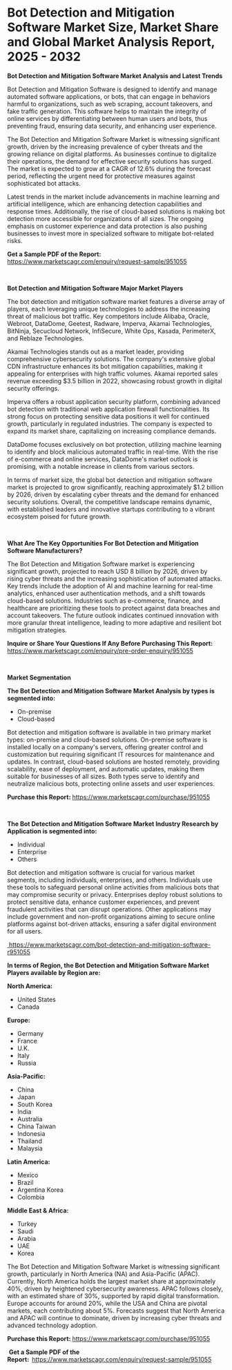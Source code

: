 <p><h1>Bot Detection and Mitigation Software Market Size, Market Share and Global Market Analysis Report, 2025 - 2032</h1></p><p><strong>Bot Detection and Mitigation Software Market Analysis and Latest Trends</strong></p>
<p><p>Bot Detection and Mitigation Software is designed to identify and manage automated software applications, or bots, that can engage in behaviors harmful to organizations, such as web scraping, account takeovers, and fake traffic generation. This software helps to maintain the integrity of online services by differentiating between human users and bots, thus preventing fraud, ensuring data security, and enhancing user experience.</p><p>The Bot Detection and Mitigation Software Market is witnessing significant growth, driven by the increasing prevalence of cyber threats and the growing reliance on digital platforms. As businesses continue to digitalize their operations, the demand for effective security solutions has surged. The market is expected to grow at a CAGR of 12.6% during the forecast period, reflecting the urgent need for protective measures against sophisticated bot attacks. </p><p>Latest trends in the market include advancements in machine learning and artificial intelligence, which are enhancing detection capabilities and response times. Additionally, the rise of cloud-based solutions is making bot detection more accessible for organizations of all sizes. The ongoing emphasis on customer experience and data protection is also pushing businesses to invest more in specialized software to mitigate bot-related risks.</p></p>
<p><strong>Get a Sample PDF of the Report:&nbsp;</strong> <a href="https://www.marketscagr.com/enquiry/request-sample/951055?utm_campaign=3293&utm_medium=2&utm_source=Github&utm_content=ia&utm_term=17042025&utm_id=bot-detection-and-mitigation-software">https://www.marketscagr.com/enquiry/request-sample/951055</a></p>
<p>&nbsp;</p>
<p><strong>Bot Detection and Mitigation Software Major Market Players</strong></p>
<p><p>The bot detection and mitigation software market features a diverse array of players, each leveraging unique technologies to address the increasing threat of malicious bot traffic. Key competitors include Alibaba, Oracle, Webroot, DataDome, Geetest, Radware, Imperva, Akamai Technologies, BitNinja, Secucloud Network, InfiSecure, White Ops, Kasada, PerimeterX, and Reblaze Technologies.</p><p>Akamai Technologies stands out as a market leader, providing comprehensive cybersecurity solutions. The company's extensive global CDN infrastructure enhances its bot mitigation capabilities, making it appealing for enterprises with high traffic volumes. Akamai reported sales revenue exceeding $3.5 billion in 2022, showcasing robust growth in digital security offerings.</p><p>Imperva offers a robust application security platform, combining advanced bot detection with traditional web application firewall functionalities. Its strong focus on protecting sensitive data positions it well for continued growth, particularly in regulated industries. The company is expected to expand its market share, capitalizing on increasing compliance demands.</p><p>DataDome focuses exclusively on bot protection, utilizing machine learning to identify and block malicious automated traffic in real-time. With the rise of e-commerce and online services, DataDome's market outlook is promising, with a notable increase in clients from various sectors.</p><p>In terms of market size, the global bot detection and mitigation software market is projected to grow significantly, reaching approximately $1.2 billion by 2026, driven by escalating cyber threats and the demand for enhanced security solutions. Overall, the competitive landscape remains dynamic, with established leaders and innovative startups contributing to a vibrant ecosystem poised for future growth.</p></p>
<p>&nbsp;</p>
<p><strong>What Are The Key Opportunities For Bot Detection and Mitigation Software Manufacturers?</strong></p>
<p><p>The Bot Detection and Mitigation Software market is experiencing significant growth, projected to reach USD 8 billion by 2026, driven by rising cyber threats and the increasing sophistication of automated attacks. Key trends include the adoption of AI and machine learning for real-time analytics, enhanced user authentication methods, and a shift towards cloud-based solutions. Industries such as e-commerce, finance, and healthcare are prioritizing these tools to protect against data breaches and account takeovers. The future outlook indicates continued innovation with more granular threat intelligence, leading to more adaptive and resilient bot mitigation strategies.</p></p>
<p><strong>Inquire or Share Your Questions If Any Before Purchasing This Report:</strong> <a href="https://www.marketscagr.com/enquiry/pre-order-enquiry/951055?utm_campaign=3293&utm_medium=2&utm_source=Github&utm_content=ia&utm_term=17042025&utm_id=bot-detection-and-mitigation-software">https://www.marketscagr.com/enquiry/pre-order-enquiry/951055</a></p>
<p>&nbsp;</p>
<p><strong>Market Segmentation</strong></p>
<p><strong>The Bot Detection and Mitigation Software Market Analysis by types is segmented into:</strong></p>
<p><ul><li>On-premise</li><li>Cloud-based</li></ul></p>
<p><p>Bot detection and mitigation software is available in two primary market types: on-premise and cloud-based solutions. On-premise software is installed locally on a company's servers, offering greater control and customization but requiring significant IT resources for maintenance and updates. In contrast, cloud-based solutions are hosted remotely, providing scalability, ease of deployment, and automatic updates, making them suitable for businesses of all sizes. Both types serve to identify and neutralize malicious bots, protecting online assets and user experiences.</p></p>
<p><strong>Purchase this Report:&nbsp;</strong><a href="https://www.marketscagr.com/purchase/951055?utm_campaign=3293&utm_medium=2&utm_source=Github&utm_content=ia&utm_term=17042025&utm_id=bot-detection-and-mitigation-software">https://www.marketscagr.com/purchase/951055</a></p>
<p>&nbsp;</p>
<p><strong>The Bot Detection and Mitigation Software Market Industry Research by Application is segmented into:</strong></p>
<p><ul><li>Individual</li><li>Enterprise</li><li>Others</li></ul></p>
<p><p>Bot detection and mitigation software is crucial for various market segments, including individuals, enterprises, and others. Individuals use these tools to safeguard personal online activities from malicious bots that may compromise security or privacy. Enterprises deploy robust solutions to protect sensitive data, enhance customer experiences, and prevent fraudulent activities that can disrupt operations. Other applications may include government and non-profit organizations aiming to secure online platforms against bot-driven attacks, ensuring a safer digital environment for all users.</p></p>
<p><a href="https://www.marketscagr.com/bot-detection-and-mitigation-software-r951055?utm_campaign=3293&utm_medium=2&utm_source=Github&utm_content=ia&utm_term=17042025&utm_id=bot-detection-and-mitigation-software">&nbsp;https://www.marketscagr.com/bot-detection-and-mitigation-software-r951055</a></p>
<p><strong>In terms of Region, the Bot Detection and Mitigation Software Market Players available by Region are:</strong></p>
<p>
    <p> <strong> North America: </strong>
        <ul>
            <li>United States</li>
            <li>Canada</li>
        </ul>
        </p> 
    <p> <strong> Europe: </strong>
        <ul>
            <li>Germany</li>
            <li>France</li>
            <li>U.K.</li>
            <li>Italy</li>
            <li>Russia</li>
        </ul>
        </p> 
    <p> <strong> Asia-Pacific: </strong>
        <ul>
            <li>China</li>
            <li>Japan</li>
            <li>South Korea</li>
            <li>India</li>
            <li>Australia</li>
            <li>China Taiwan</li>
            <li>Indonesia</li>
            <li>Thailand</li>
            <li>Malaysia</li>
        </ul>
        </p> 
    <p> <strong> Latin America: </strong>
        <ul>
            <li>Mexico</li>
            <li>Brazil</li>
            <li>Argentina Korea</li>
            <li>Colombia</li>
        </ul>
        </p> 
    <p> <strong> Middle East & Africa: </strong>
        <ul>
            <li>Turkey</li>
            <li>Saudi</li>
            <li>Arabia</li>
            <li>UAE</li>
            <li>Korea</li>
        </ul>
    </p>
    </p>
<p><p>The Bot Detection and Mitigation Software Market is witnessing significant growth, particularly in North America (NA) and Asia-Pacific (APAC). Currently, North America holds the largest market share at approximately 40%, driven by heightened cybersecurity awareness. APAC follows closely, with an estimated share of 30%, supported by rapid digital transformation. Europe accounts for around 20%, while the USA and China are pivotal markets, each contributing about 5%. Forecasts suggest that North America and APAC will continue to dominate, driven by increasing cyber threats and advanced technology adoption.</p></p>
<p><strong>Purchase this Report: </strong><a href="https://www.marketscagr.com/purchase/951055?utm_campaign=3293&utm_medium=2&utm_source=Github&utm_content=ia&utm_term=17042025&utm_id=bot-detection-and-mitigation-software">https://www.marketscagr.com/purchase/951055</a></p>
<p>&nbsp;<strong>Get a Sample PDF of the Report:&nbsp;&nbsp;</strong><a href="https://www.marketscagr.com/enquiry/request-sample/951055?utm_campaign=3293&utm_medium=2&utm_source=Github&utm_content=ia&utm_term=17042025&utm_id=bot-detection-and-mitigation-software">https://www.marketscagr.com/enquiry/request-sample/951055</a></p>
<p><strong></strong></p>
<p><p></p><p></p><p></p></p>